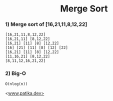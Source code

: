 <h1 align="center">Merge Sort</h1>

<h3> 1) Merge sort of [16,21,11,8,12,22] </h3>

    [16,21,11,8,12,22]
    [16,21,11] [8,12,22]
    [16,21] [11] [8] [12,22]
    [16] [21] [11] [8] [12] [22] 
    [16,21] [11] [8] [12,22]
    [11,16,21] [8,12,22]
    [8,11,12,16,21,22]
    
<h3> 2) Big-O </h3>

    O(nlog(n))
    
<www.patika.dev>        
